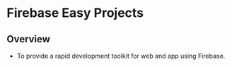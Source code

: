 # Firebase Easy Projects


## Overview

- To provide a rapid development toolkit for web and app using Firebase.

